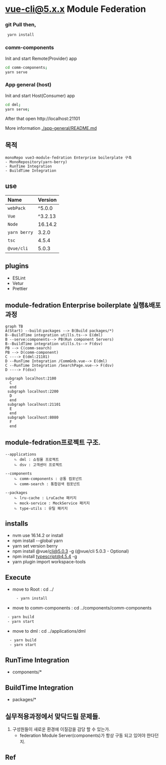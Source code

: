 # vue-cli@5.x.x Module Federation

### git Pull then,
```bash
 yarn install
```
 
### comm-components
Init and start Remote(Provider) app
```bash
cd comm-components;
yarn serve
```

### App general (host)
Init and start Host(Consumer) app
```bash
cd dml;
yarn serve;
```
After that open
http://localhost:21101

More information [./app-general/README.md](./app-general/README.md)




## 목적
```
monoRepo vue3-module-fedration Enterprise boilerplate 구축 
- MonoRepository(yarn-berry)
- RunTime Integration
- BuildTime Integration
```
 



## use
Name         | Version    |
:------      | :------    |
`webPack`    | ^5.0.0     | 
`Vue`        | ^3.2.13    | 
`Node`       | 16.14.2    |   
`yarn berry` | 3.2.0      |  
`tsc`        | 4.5.4      |
`@vue/cli`   | 5.0.3      |

## plugins
- ESLint
- Vetur
- Prettier


## module-fedration Enterprise boilerplate 실행&배포과정
```mermaid
graph TB
A(Start) --build:packages --> B(Build packages/*)
B--BuildTime integration utills.ts--> E(dml)
B --serve:components--> PB(Run component Servers)
B--BuildTime integration utills.ts--> F(dsv)
PB --> C(comm-search)
PB --> D(comm-component)
C ----> E(dml:21101)
D --RunTime Integration /CommGnb.vue--> E(dml)
C --RunTime Integration /SearchPage.vue--> F(dsv)
D ----> F(dsv)

subgraph localhost:2100
  C
  end
 subgraph localhost:2200
  D
  end
 subgraph localhost:21101
  E
  end
 subgraph localhost:8080
  F
  end
```


 ## module-fedration프로젝트 구조.
~~~
--applications
    ㄴ dml : 쇼핑몰 프로젝트
    ㄴ dsv : 고객센터 프로젝트

--components
    ㄴ comm-components : 공통 컴포넌트
    ㄴ comm-search : 통합검색 컴포넌트

--packages
    ㄴ lru-cache : LruCache 패키지
    ㄴ mock-service : MockService 패키지
    ㄴ type-utils : 유틸 패키지
~~~

## installs
- nvm use 16.14.2 or install
- npm install --global yarn
- yarn set version berry
- npm install @vue/cli@5.0.3 -g (@vue/cli 5.0.3 - Optional)
- npm install typescript@4.5.4 -g
- yarn plugin import workspace-tools

## Execute
  -  move to Root : cd ../
```bash
     - yarn install
```

  -  move to comm-components : cd ../components/comm-components
 ```bash
  - yarn build
  - yarn start
```

 -  move to dml :  cd ../applications/dml
```bash
  - yarn build
  - yarn start 
```


## RunTime Integration
 - components/*

## BuildTime Integration
 - packages/*



## 실무적용과정에서 맞닥드릴 문제들.
 1. 구성원들이 새로운 환경에 이질감을 감당 할 수 있는가.
    - federation Module Server(components)가 항상 구동 되고 있어야 한다던지.




## Ref
